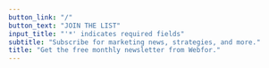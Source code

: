 ```yaml
---
button_link: "/"
button_text: "JOIN THE LIST"
input_title: "'*' indicates required fields"
subtitle: "Subscribe for marketing news, strategies, and more."
title: "Get the free monthly newsletter from Webfor."
---
```

